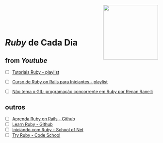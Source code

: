 <img src="https://bgasparotto.com/wp-content/uploads/2016/03/ruby-logo.png" width="180" align="right">
<br>
<br>
<br>
<br>

# _Ruby_ de Cada Dia


## from _Youtube_

- [ ] [Tutoriais Ruby - playlist](https://www.youtube.com/playlist?list=PLIPUpvW8kY_Mk6akPkQ9EkuZvyawSO-rq)
- [ ] [Curso de Ruby on Rails para Iniciantes - playlist](https://www.youtube.com/playlist?list=PLe3LRfCs4go-mkvHRMSXEOG-HDbzesyaP)
- [ ] [Não tema o GIL: programação concorrente em Ruby por Renan Ranelli](https://www.youtube.com/watch?v=kiaZd8dmbtI)


## outros

- [ ] [Aprenda Ruby on Rails - Github](https://github.com/felipeorlando/aprenda-rubyonrails)
- [ ] [Learn Ruby - Github](https://github.com/alexch/learn_ruby)
- [ ] [Iniciando com Ruby - School of Net](https://www.schoolofnet.com/curso-iniciando-com-ruby/)
- [ ] [Try Ruby - Code School](https://www.codeschool.com/courses/try-ruby)
